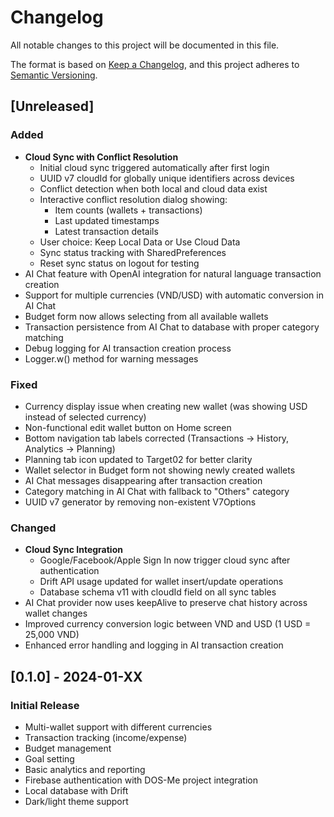 # Changelog

All notable changes to this project will be documented in this file.

The format is based on [Keep a Changelog](https://keepachangelog.com/en/1.0.0/),
and this project adheres to [Semantic Versioning](https://semver.org/spec/v2.0.0.html).

## [Unreleased]

### Added
- **Cloud Sync with Conflict Resolution**
  - Initial cloud sync triggered automatically after first login
  - UUID v7 cloudId for globally unique identifiers across devices
  - Conflict detection when both local and cloud data exist
  - Interactive conflict resolution dialog showing:
    - Item counts (wallets + transactions)
    - Last updated timestamps
    - Latest transaction details
  - User choice: Keep Local Data or Use Cloud Data
  - Sync status tracking with SharedPreferences
  - Reset sync status on logout for testing
- AI Chat feature with OpenAI integration for natural language transaction creation
- Support for multiple currencies (VND/USD) with automatic conversion in AI Chat
- Budget form now allows selecting from all available wallets
- Transaction persistence from AI Chat to database with proper category matching
- Debug logging for AI transaction creation process
- Logger.w() method for warning messages

### Fixed
- Currency display issue when creating new wallet (was showing USD instead of selected currency)
- Non-functional edit wallet button on Home screen
- Bottom navigation tab labels corrected (Transactions → History, Analytics → Planning)
- Planning tab icon updated to Target02 for better clarity
- Wallet selector in Budget form not showing newly created wallets
- AI Chat messages disappearing after transaction creation
- Category matching in AI Chat with fallback to "Others" category
- UUID v7 generator by removing non-existent V7Options

### Changed
- **Cloud Sync Integration**
  - Google/Facebook/Apple Sign In now trigger cloud sync after authentication
  - Drift API usage updated for wallet insert/update operations
  - Database schema v11 with cloudId field on all sync tables
- AI Chat provider now uses keepAlive to preserve chat history across wallet changes
- Improved currency conversion logic between VND and USD (1 USD = 25,000 VND)
- Enhanced error handling and logging in AI transaction creation

## [0.1.0] - 2024-01-XX

### Initial Release
- Multi-wallet support with different currencies
- Transaction tracking (income/expense)
- Budget management
- Goal setting
- Basic analytics and reporting
- Firebase authentication with DOS-Me project integration
- Local database with Drift
- Dark/light theme support
